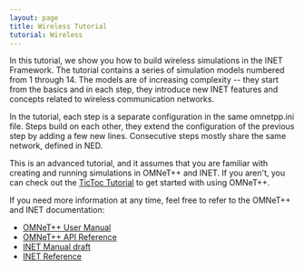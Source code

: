```yaml
---
layout: page
title: Wireless Tutorial
tutorial: Wireless
---
```


In this tutorial, we show you how to build wireless simulations in the INET
Framework. The tutorial contains a series of simulation models numbered from 1 through 14.
The models are of increasing complexity -- they start from the basics and
in each step, they introduce new INET features and concepts related to wireless communication
networks.

In the tutorial, each step is a separate configuration in the same omnetpp.ini file.
Steps build on each other, they extend the configuration of the previous step by adding
a few new lines. Consecutive steps mostly share the same network, defined in NED.

This is an advanced tutorial, and it assumes that you are familiar with creating
and running simulations in OMNeT++ and  INET. If you aren't, you can check out
the <a href="https://omnetpp.org/doc/omnetpp/tictoc-tutorial/"
target="_blank">TicToc Tutorial</a> to get started with using OMNeT++. 

If you need more information at any time, feel free to refer to the OMNeT++ and
INET documentation:

- <a href="https://omnetpp.org/doc/omnetpp/manual/usman.html" target="_blank">OMNeT++ User Manual</a>
- <a href="https://omnetpp.org/doc/omnetpp/api/index.html" target="_blank">OMNeT++ API Reference</a>
- <a href="https://omnetpp.org/doc/inet/api-current/inet-manual-draft.pdf" target="_blank">INET Manual draft</a>
- <a href="https://omnetpp.org/doc/inet/api-current/neddoc/index.html" target="_blank">INET Reference</a>